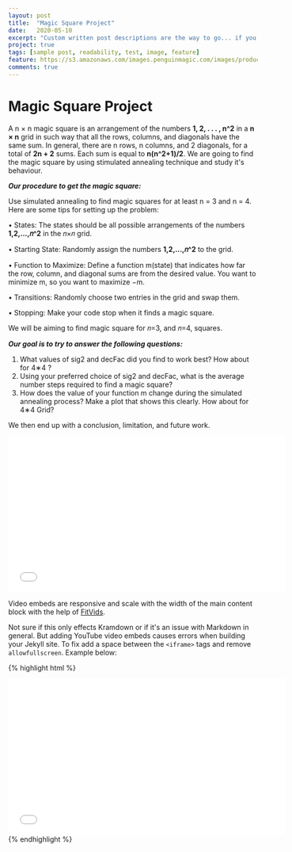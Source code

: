 ```yaml
---
layout: post
title:  "Magic Square Project"
date:   2020-05-10
excerpt: "Custom written post descriptions are the way to go... if you're not lazy."
project: true
tags: [sample post, readability, test, image, feature]
feature: https://s3.amazonaws.com/images.penguinmagic.com/images/products/original/16578a-5cacf03e85a00.png
comments: true
---
```


# Magic Square Project
A n × n magic square is an arrangement of the numbers **1, 2, . . . , n^2** in a **n × n** grid in such way
that all the rows, columns, and diagonals have the same sum.
In general, there are n rows, n columns, and
2 diagonals, for a total of **2n + 2** sums. Each sum is equal to **n(n^2+1)/2**. 
We are going to find the magic square by using stimulated annealing technique and study it's behaviour.

***Our procedure to get the magic square:***

Use simulated annealing to find magic squares for at least n = 3 and n = 4. Here are some tips for setting up the problem:

• States: The states should be all possible arrangements of the numbers  **1,2,...,𝑛^2**  in the  𝑛×𝑛  grid.

• Starting State: Randomly assign the numbers  **1,2,...,𝑛^2**  to the grid.

• Function to Maximize: Define a function m(state) that indicates how far the row, column, and diagonal sums are from the desired value. You want to minimize m, so you want to maximize −m.

• Transitions: Randomly choose two entries in the grid and swap them.

• Stopping: Make your code stop when it finds a magic square.

We will be aiming to find magic square for 𝑛=3, and 𝑛=4, squares.

***Our goal is to try to answer the following questions:***

1) What values of sig2 and decFac did you find to work best? How about for  4∗4 ?
2) Using your preferred choice of sig2 and decFac, what is the average number steps required to find a magic square?
3) How does the value of your function m change during the simulated annealing process? Make a plot that shows this clearly. How about for  4∗4  Grid?

We then end up with a conclusion, limitation, and future work. 

<iframe width="560" height="315" src="//www.youtube.com/watch?v=Sublqdi5XlU" frameborder="0"> </iframe>

Video embeds are responsive and scale with the width of the main content block with the help of [FitVids](http://fitvidsjs.com/).

Not sure if this only effects Kramdown or if it's an issue with Markdown in general. But adding YouTube video embeds causes errors when building your Jekyll site. To fix add a space between the `<iframe>` tags and remove `allowfullscreen`. Example below:

{% highlight html %}
<iframe width="560" height="315" src="//www.youtube.com/embed/SU3kYxJmWuQ" frameborder="0"> </iframe>
{% endhighlight %}
